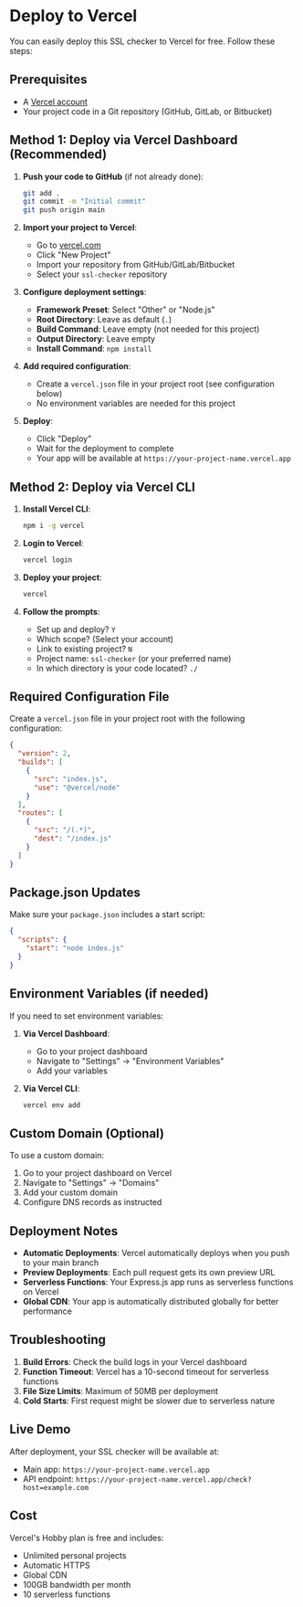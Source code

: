# Deploy to Vercel

You can easily deploy this SSL checker to Vercel for free. Follow these steps:

## Prerequisites

- A [Vercel account](https://vercel.com/signup)
- Your project code in a Git repository (GitHub, GitLab, or Bitbucket)

## Method 1: Deploy via Vercel Dashboard (Recommended)

1. **Push your code to GitHub** (if not already done):

   ```bash
   git add .
   git commit -m "Initial commit"
   git push origin main
   ```

2. **Import your project to Vercel**:

   - Go to [vercel.com](https://vercel.com)
   - Click "New Project"
   - Import your repository from GitHub/GitLab/Bitbucket
   - Select your `ssl-checker` repository

3. **Configure deployment settings**:

   - **Framework Preset**: Select "Other" or "Node.js"
   - **Root Directory**: Leave as default (`.`)
   - **Build Command**: Leave empty (not needed for this project)
   - **Output Directory**: Leave empty
   - **Install Command**: `npm install`

4. **Add required configuration**:

   - Create a `vercel.json` file in your project root (see configuration below)
   - No environment variables are needed for this project

5. **Deploy**:
   - Click "Deploy"
   - Wait for the deployment to complete
   - Your app will be available at `https://your-project-name.vercel.app`

## Method 2: Deploy via Vercel CLI

1. **Install Vercel CLI**:

   ```bash
   npm i -g vercel
   ```

2. **Login to Vercel**:

   ```bash
   vercel login
   ```

3. **Deploy your project**:

   ```bash
   vercel
   ```

4. **Follow the prompts**:
   - Set up and deploy? `Y`
   - Which scope? (Select your account)
   - Link to existing project? `N`
   - Project name: `ssl-checker` (or your preferred name)
   - In which directory is your code located? `./`

## Required Configuration File

Create a `vercel.json` file in your project root with the following configuration:

```json
{
  "version": 2,
  "builds": [
    {
      "src": "index.js",
      "use": "@vercel/node"
    }
  ],
  "routes": [
    {
      "src": "/(.*)",
      "dest": "/index.js"
    }
  ]
}
```

## Package.json Updates

Make sure your `package.json` includes a start script:

```json
{
  "scripts": {
    "start": "node index.js"
  }
}
```

## Environment Variables (if needed)

If you need to set environment variables:

1. **Via Vercel Dashboard**:

   - Go to your project dashboard
   - Navigate to "Settings" → "Environment Variables"
   - Add your variables

2. **Via Vercel CLI**:
   ```bash
   vercel env add
   ```

## Custom Domain (Optional)

To use a custom domain:

1. Go to your project dashboard on Vercel
2. Navigate to "Settings" → "Domains"
3. Add your custom domain
4. Configure DNS records as instructed

## Deployment Notes

- **Automatic Deployments**: Vercel automatically deploys when you push to your main branch
- **Preview Deployments**: Each pull request gets its own preview URL
- **Serverless Functions**: Your Express.js app runs as serverless functions on Vercel
- **Global CDN**: Your app is automatically distributed globally for better performance

## Troubleshooting

1. **Build Errors**: Check the build logs in your Vercel dashboard
2. **Function Timeout**: Vercel has a 10-second timeout for serverless functions
3. **File Size Limits**: Maximum of 50MB per deployment
4. **Cold Starts**: First request might be slower due to serverless nature

## Live Demo

After deployment, your SSL checker will be available at:

- Main app: `https://your-project-name.vercel.app`
- API endpoint: `https://your-project-name.vercel.app/check?host=example.com`

## Cost

Vercel's Hobby plan is free and includes:

- Unlimited personal projects
- Automatic HTTPS
- Global CDN
- 100GB bandwidth per month
- 10 serverless functions
